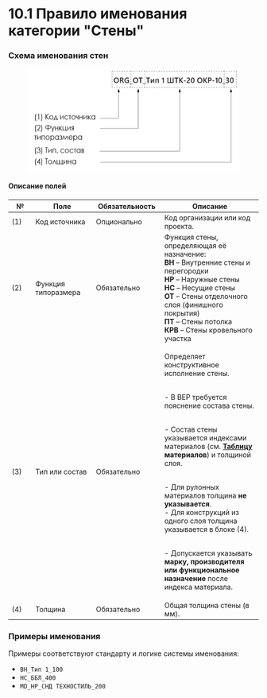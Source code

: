 # 10.1 Правило именования категории "Стены"

### Схема именования стен

<figure><img src="../../.gitbook/assets/image.png" alt="" width="563"><figcaption></figcaption></figure>

#### Описание полей

<table><thead><tr><th width="66">№</th><th width="150.42864990234375">Поле</th><th width="143">Обязательность</th><th width="331.42828369140625">Описание</th></tr></thead><tbody><tr><td>(1)</td><td>Код источника</td><td>Опционально</td><td>Код организации или код проекта.</td></tr><tr><td>(2)</td><td>Функция типоразмера</td><td>Обязательно</td><td>Функция стены, определяющая её назначение:<br><strong>ВН</strong> – Внутренние стены и перегородки<br><strong>НР</strong> – Наружные стены<br><strong>НС</strong> – Несущие стены<br><strong>ОТ</strong> – Стены отделочного слоя (финишного покрытия)<br><strong>ПТ</strong> – Стены потолка<br><strong>КРВ</strong> – Стены кровельного участка</td></tr><tr><td>(3)</td><td>Тип или состав</td><td>Обязательно</td><td><p>Определяет конструктивное исполнение стены.</p><p><br>- В BEP требуется пояснение состава стены.</p><p><br>- Состав стены указывается индексами материалов (см. <a href="pravilo-imenovaniya-materialov.md"><strong>Таблицу</strong></a> <strong>материалов</strong>) и толщиной слоя.</p><p><br>- Для рулонных материалов толщина <strong>не указывается</strong>.<br>- Для конструкций из одного слоя толщина указывается в блоке (4).</p><p><br>- Допускается указывать <strong>марку, производителя или функциональное назначение</strong> после индекса материала.</p></td></tr><tr><td>(4)</td><td>Толщина</td><td>Обязательно</td><td>Общая толщина стены (в мм).</td></tr></tbody></table>

### Примеры именования

Примеры соответствуют стандарту и логике системы именования:

* `ВН_Тип 1_100`
* `НС_ББЛ_400`
* `MD_НР_СНД ТЕХНОСТИЛЬ_200`

